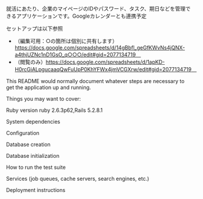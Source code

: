 就活にあたり、企業のマイページのIDやパスワード、タスク、期日などを管理できるアプリケーションです。Googleカレンダーとも連携予定

セットアップは以下参照 
- （編集可用：○の箇所は個別に共有します）https://docs.google.com/spreadsheets/d/14gBbfl_geGfKWvNs4jQNX-a4thjUZNc1nD1GsO_q○○○/edit#gid=2077134719　 
- （閲覧のみ）https://docs.google.com/spreadsheets/d/1apKD-H0rcGiALpgucaaqQwFuUpP0KhYFWx4jmVCGXrw/edit#gid=2077134719　

This README would normally document whatever steps are necessary to get the application up and running.

Things you may want to cover:

Ruby version
ruby 2.6.3p62,Rails 5.2.8.1

System dependencies

Configuration

Database creation

Database initialization

How to run the test suite

Services (job queues, cache servers, search engines, etc.)

Deployment instructions
